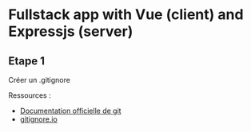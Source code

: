 # Fullstack app with Vue (client) and Expressjs (server)

## Etape 1

Créer un .gitignore

Ressources :

- [Documentation officielle de git](https://git-scm.com/docs/gitignore)
- [gitignore.io](https://www.toptal.com/developers/gitignore)
